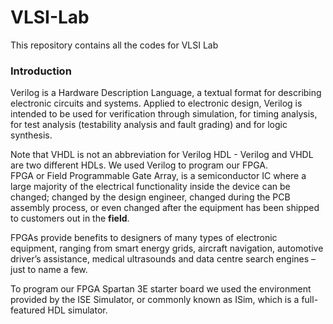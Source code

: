 # VLSI-Lab
This repository contains all the codes for VLSI Lab
### Introduction
Verilog is a Hardware Description Language, a textual format for describing electronic circuits and systems. Applied to electronic design, Verilog is intended to be used for verification through simulation, for timing analysis, for test analysis (testability analysis and fault grading) and for logic synthesis.

Note that VHDL is not an abbreviation for Verilog HDL - Verilog and VHDL are two different HDLs. We used Verilog to program our FPGA.  
FPGA or Field Programmable Gate Array, is a semiconductor IC where a large majority of the electrical functionality inside the device can be changed; changed by the design engineer, changed during the PCB assembly process, or even changed after the equipment has been shipped to customers out in the **field**.

FPGAs provide benefits to designers of many types of electronic equipment, ranging from smart energy grids, aircraft navigation, automotive driver’s assistance, medical ultrasounds and data centre search engines – just to name a few.

To program our FPGA Spartan 3E starter board we used the environment provided by the ISE Simulator, or commonly known as ISim, which is a full-featured HDL simulator.
